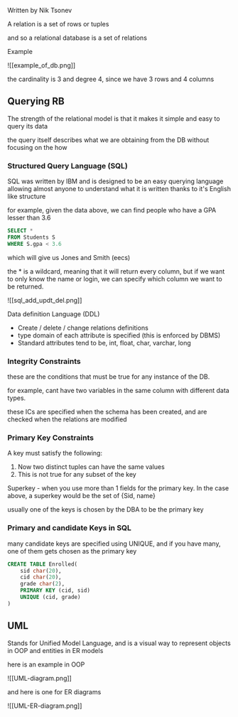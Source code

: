 Written by Nik Tsonev

A relation is a set of rows or tuples

and so a relational database is a set of relations 

Example

![[example_of_db.png]]

the cardinality is 3 and degree 4, since we have 3 rows and 4 columns 

## Querying RB

The strength of the relational model is that it makes it simple and easy to query its data

the query itself describes what we are obtaining from the DB without focusing on the how

### Structured Query Language (SQL)

SQL was written by IBM and is designed to be an easy querying language allowing almost anyone to understand what it is written thanks to it's English like structure 

for example, given the data above, we can find people who have a GPA lesser than 3.6

```SQL
SELECT *
FROM Students S
WHERE S.gpa < 3.6
```

which will give us Jones and Smith (eecs)

the * is a wildcard, meaning that it will return every column, but if we want to only know the name or login, we can specify which column we want to be returned. 

![[sql_add_updt_del.png]]

Data definition Language (DDL)
- Create / delete / change relations definitions
- type domain of each attribute is specified (this is enforced by DBMS)
- Standard attributes tend to be, int, float, char, varchar, long 

### Integrity Constraints

these are the conditions that must be true for any instance of the DB. 

for example, cant have two variables in the same column with different data types.

these ICs are specified when the schema has been created, and are checked when the relations are modified 


### Primary Key Constraints

A key must satisfy the following:
1. Now two distinct tuples can have the same values
2. This is not true for any subset of the key

Superkey - when you use more than 1 fields for the primary key. In the case above, a superkey would be the set of {Sid, name}

usually one of the keys is chosen by the DBA to be the primary key


### Primary and candidate Keys in SQL

many candidate keys are specified using UNIQUE, and if you have many, one of them gets chosen as the primary key

```SQL
CREATE TABLE Enrolled(
	sid char(20),
	cid char(20),
	grade char(2),
	PRIMARY KEY (cid, sid)
	UNIQUE (cid, grade)
)
```

## UML

Stands for Unified Model Language, and is a visual way to represent objects in OOP and entities in ER models

here is an example in OOP

![[UML-diagram.png]]


and here is one for ER diagrams

![[UML-ER-diagram.png]]